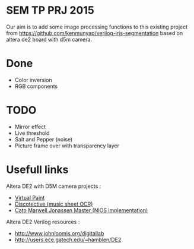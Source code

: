 # SEM TP PRJ 2015

Our aim is to add some image processing functions to this existing project from 
https://github.com/kenmunyap/verilog-iris-segmentation
based on altera de2 board with d5m camera.

# Done
* Color inversion
* RGB components

# TODO

* Mirror effect
* Live threshold
* Salt and Pepper (noise)
* Picture frame over with transparency layer

# Usefull links
Altera DE2 with D5M camera projects :
* [Virtual Paint](http://people.ece.cornell.edu/land/courses/ece5760/FinalProjects/f2010/dj238_ssb224_aa764/MyWebSites/index.htm)
* [Discotective (music sheet OCR)](https://github.com/bradjc/discotective)
* [Cato Marwell Jonassen Master (NIOS implementation)](http://www.diva-portal.org/smash/get/diva2:353890/FULLTEXT01.pdf)

Altera DE2 Verilog resources :
* http://www.johnloomis.org/digitallab
* http://users.ece.gatech.edu/~hamblen/DE2
